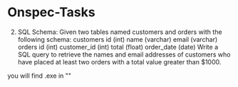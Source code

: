 # Onspec-Tasks
2) SQL Schema:
Given two tables named customers and orders with the following schema:
customers
id (int)
name (varchar)
email (varchar)
orders
id (int)
customer_id (int)
total (float)
order_date (date)
Write a SQL query to retrieve the names and email addresses of customers who have 
placed at least two orders with a total value greater than $1000.

you will find .exe in ""
